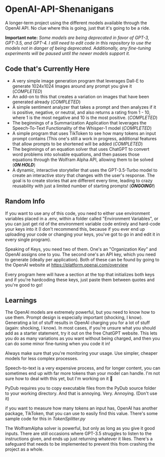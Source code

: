 # OpenAI-API-Shenanigans
A longer-term project using the different models available through the OpenAI API. No clue where this is going, just that it's going to be a ride.

**Important note:** *Some models are being deprecated in favor of GPT-3, GPT-3.5, and GPT-4. I still need to edit code in this repository to use the models not in danger of being deprecated. Additionally, any fine-tuning experiments will be paused until the newer models support it.*

## Code that's Currently Here
- A very simple image generation program that leverages Dall-E to generate 1024x1024 Images around any prompt you give it (*COMPLETED*)
- An add-on to this that creates a variation on images that have been generated already (*COMPLETED*)
- A simple sentiment analyzer that takes a prompt and then analyzes if it is positive, negative, or neutral, and also returns a rating from 1 - 10, where 1 is the most negative and 10 is the most positive. (*COMPLETED*)
- The beginnings of a Summarization Application that leverages the Speech-To-Text Functionality of the Whisper-1 model (*COMPLETED*)
- A simple program that uses TikToken to see how many tokens an input prompt contains (This one's still a work in progress, additional features that allow prompts to be shortened will be added (*COMPLETED*)
- The beginnings of an equation solver that uses ChatGPT to convert word problems into solvable equations, and then passes those equations through the Wolfram Alpha API, allowing them to be solved (***ON HOLD***)
- A dynamic, interactive storyteller that uses the GPT-3.5-Turbo model to create an interactive story that changes with the user's response. The goal is to create stories that are different every time, leading to crazy reusability with just a limited number of starting prompts! (***ONGOING!***)

## Random Info
If you want to use any of this code, you need to either use environment variables placed in a .env, within a folder called "Environment Variables", or you can just get rid of the environment variable code entirely and hard-code your keys into it (I don't recommend this, because if you ever end up uploading your code or changing your keys, you've got to go in and edit it in every single program).

Speaking of Keys, you need two of them. One's an "Organization Key" and OpenAI assigns one to you. The second one's an API key, which you need to generate (ideally per application). Both of these can be found by going to the OpenAI website at <https://platform.openai.com/overview>

Every program here will have a section at the top that initializes both keys and if you're hardcoding these keys, just paste them between quotes and you're good to go!

## Learnings
The OpenAI models are extremely powerful, but you need to know how to use them. Prompt design is especially important (shocking, I know). Generating a lot of stuff results in OpenAI charging you for a lot of stuff (again: shocking, I know). In most cases, if you're unsure what you should add as a starter statement, try it out on the free ChatGPT website. This lets you do as many variations as you want without being charged, and then you can do some minor fine-tuning when you code it in!

Always make sure that you're monitoring your usage. Use simpler, cheaper models for less complex processes.

Speech-to-text is a very expensive process, and for longer content, you can sometimes end up with far more tokens than your model can handle. I'm not sure how to deal with this yet, but I'm working on it 👀

PyDub requires you to copy executable files from the PyDub source folder to your working directory. And that is annoying. Very. Annoying. (Don't use it)

if you want to measure how many tokens an input has, OpenAI has another package, TikToken, that you can use to easily find this value. There's some sample code for this in *TokenSplitter.py*

The WolframAlpha solver is powerful, but only as long as you give it good inputs. There are still occasions where GPT-3.5 struggles to listen to the instructions given, and ends up just returning whatever it likes. There's a safeguard that needs to be implemented to prevent this from crashing the project as a whole.
